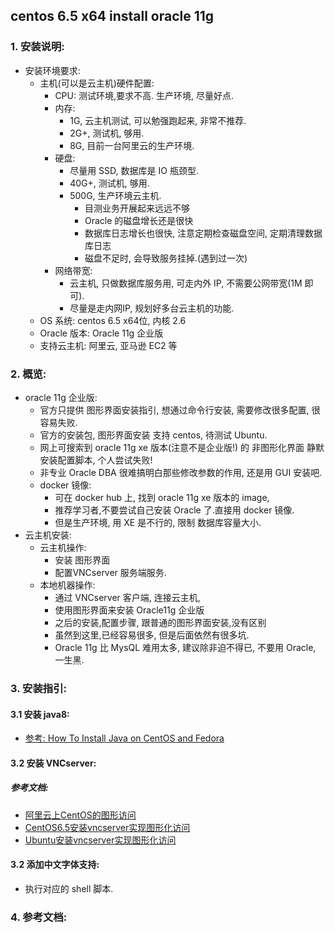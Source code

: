 

## centos 6.5 x64 install oracle 11g


### 1. 安装说明:

- 安装环境要求:
    - 主机(可以是云主机)硬件配置: 
        - CPU: 测试环境,要求不高. 生产环境, 尽量好点.
        - 内存: 
            - 1G, 云主机测试, 可以勉强跑起来, 非常不推荐.
            - 2G+, 测试机, 够用.
            - 8G, 目前一台阿里云的生产环境.
        - 硬盘:
            - 尽量用 SSD, 数据库是 IO 瓶颈型.
            - 40G+, 测试机, 够用. 
            - 500G, 生产环境云主机.
                - 目测业务开展起来远远不够
                - Oracle 的磁盘增长还是很快
                - 数据库日志增长也很快, 注意定期检查磁盘空间, 定期清理数据库日志
                - 磁盘不足时, 会导致服务挂掉.(遇到过一次)
        - 网络带宽:
            - 云主机, 只做数据库服务用, 可走内外 IP, 不需要公网带宽(1M 即可).
            - 尽量是走内网IP, 规划好多台云主机的功能.
    - OS 系统: centos 6.5 x64位, 内核 2.6
    - Oracle 版本: Oracle 11g 企业版
    - 支持云主机: 阿里云, 亚马逊 EC2 等
    



### 2. 概览:

- oracle 11g 企业版:
    - 官方只提供 图形界面安装指引, 想通过命令行安装, 需要修改很多配置, 很容易失败.
    - 官方的安装包, 图形界面安装 支持 centos, 待测试 Ubuntu.
    - 网上可搜索到 oracle 11g xe 版本(注意不是企业版!) 的 非图形化界面 静默安装配置脚本, 个人尝试失败!
    - 非专业 Oracle DBA 很难搞明白那些修改参数的作用, 还是用 GUI 安装吧.
    - docker 镜像:
        - 可在 docker hub 上, 找到 oracle 11g xe 版本的 image, 
        - 推荐学习者,不要尝试自己安装 Oracle 了.直接用 docker 镜像.
        - 但是生产环境, 用 XE 是不行的, 限制 数据库容量大小.
- 云主机安装:
    - 云主机操作: 
        - 安装 图形界面
        - 配置VNCserver 服务端服务.
    - 本地机器操作:
        - 通过 VNCserver 客户端, 连接云主机, 
        - 使用图形界面来安装 Oracle11g 企业版
        - 之后的安装,配置步骤, 跟普通的图形界面安装,没有区别
        - 虽然到这里,已经容易很多, 但是后面依然有很多坑.
        - Oracle 11g 比 MysQL 难用太多, 建议除非迫不得已, 不要用 Oracle, 一生黑.
        

### 3. 安装指引:


#### 3.1 安装 java8:

- [参考: How To Install Java on CentOS and Fedora](https://www.digitalocean.com/community/tutorials/how-to-install-java-on-centos-and-fedora)


#### 3.2 安装 VNCserver:

##### 参考文档:

- [阿里云上CentOS的图形访问](http://www.jianshu.com/p/ad68f78f1419)
- [CentOS6.5安装vncserver实现图形化访问](https://help.aliyun.com/knowledge_detail/5974462.html)
- [Ubuntu安装vncserver实现图形化访问](https://help.aliyun.com/knowledge_detail/5974461.html)


#### 3.2 添加中文字体支持:

- 执行对应的 shell 脚本.








### 4. 参考文档:



